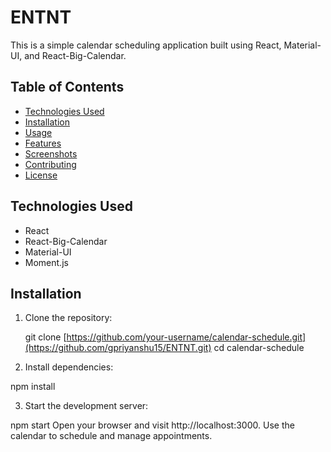 # ENTNT

This is a simple calendar scheduling application built using React, Material-UI, and React-Big-Calendar.

## Table of Contents

- [Technologies Used](#technologies-used)
- [Installation](#installation)
- [Usage](#usage)
- [Features](#features)
- [Screenshots](#screenshots)
- [Contributing](#contributing)
- [License](#license)

## Technologies Used

- React
- React-Big-Calendar
- Material-UI
- Moment.js

## Installation

1. Clone the repository:

   git clone [https://github.com/your-username/calendar-schedule.git](https://github.com/gpriyanshu15/ENTNT.git)
   cd calendar-schedule
   
3. Install dependencies:

npm install

3. Start the development server:

npm start
Open your browser and visit http://localhost:3000.
Use the calendar to schedule and manage appointments.
  
